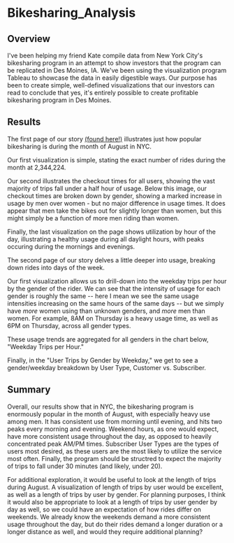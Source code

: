 # Bikesharing_Analysis



## Overview

I've been helping my friend Kate compile data from New York City's bikesharing program in an attempt to show investors that the program can be replicated in Des Moines, IA. We've been using the visualization program Tableau to showcase the data in easily digestible ways. Our purpose has been to create simple, well-defined visualizations that our investors can read to conclude that yes, it's entirely possible to create profitable bikesharing program in Des Moines. 

## Results

The first page of our story [(found here!)](https://public.tableau.com/app/profile/andy.rutledge/viz/arChallenge14/NYCBikesharingData?publish=yes) illustrates just how popular bikesharing is during the month of August in NYC. 

Our first visualization is simple, stating the exact number of rides during the month at 2,344,224. 

Our second illustrates the checkout times for all users, showing the vast majority of trips fall under a half hour of usage. Below this image, our checkout times are broken down by gender, showing a marked increase in usage by men over women - but no major difference in usage times. It does appear that men take the bikes out for slightly longer than women, but this might simply be a function of more men riding than women. 

Finally, the last visualization on the page shows utilization by hour of the day, illustrating a healthy usage during all daylight hours, with peaks occuring during the mornings and evenings.


The second page of our story delves a little deeper into usage, breaking down rides into days of the week. 

Our first visualization allows us to drill-down into the weekday trips per hour by the gender of the rider. We can see that the intensity of usage for each gender is roughly the same -- here I mean we see the same usage intensities increasing on the same hours of the same days -- but we simply have *more* women using than unknown genders, and *more* men than women. For example, 8AM on Thursday is a heavy usage time, as well as 6PM on Thursday, across all gender types. 

These usage trends are aggregated for all genders in the chart below, "Weekday Trips per Hour."

Finally, in the "User Trips by Gender by Weekday," we get to see a gender/weekday breakdown by User Type, Customer vs. Subscriber. 

## Summary

Overall, our results show that in NYC, the bikesharing program is enormously popular in the month of August, with especially heavy use among men. It has consistent use from morning until evening, and hits two peaks every morning and evening. Weekend hours, as one would expect, have more consistent usage throughout the day, as opposed to heavily concentrated peak AM/PM times. Subscriber User Types are the types of users most desired, as these users are the most likely to utilize the service most often. Finally, the program should be structred to expect the majority of trips to fall under 30 minutes (and likely, under 20). 

For additional exploration, it would be useful to look at the length of trips during August. A visualization of length of trips by user would be excellent, as well as a length of trips by user by gender. For planning purposes, I think it would also be appropriate to look at a length of trips by user gender by day as well, so we could have an expectation of how rides differ on weekends. We already know the weekends demand a more consistent usage throughout the day, but do their rides demand a longer duration or a longer distance as well, and would they require additional planning? 
